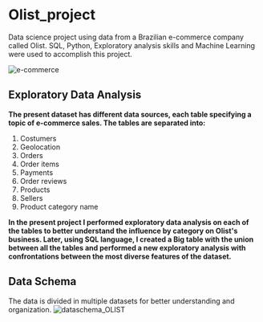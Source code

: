 # Olist_project
Data science project using data from a Brazilian e-commerce company called Olist. SQL, Python, Exploratory analysis skills and Machine Learning were used to accomplish this project. 

![e-commerce](https://user-images.githubusercontent.com/99512194/196061880-2f1d1799-f772-4635-b35f-95d53b6ed574.png)
## Exploratory Data Analysis
**The present dataset has different data sources, each table specifying a topic of e-commerce sales. The tables are separated into:** 
1. Costumers
2. Geolocation
3. Orders
4. Order items
5. Payments
6. Order reviews
7. Products 
8. Sellers
9. Product category name

**In the present project I performed exploratory data analysis on each of the tables to better understand the influence by category on Olist's business. Later, using SQL language, I created a Big table with the union between all the tables and performed a new exploratory analysis with confrontations between the most diverse features of the dataset.**


## Data Schema

The data is divided in multiple datasets for better understanding and organization.
![dataschema_OLIST](https://user-images.githubusercontent.com/99512194/196061967-07e8b984-c563-4043-bdd3-8e0767a31787.png)



